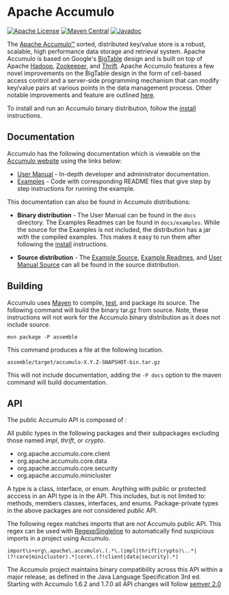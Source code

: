 <!--
Licensed to the Apache Software Foundation (ASF) under one or more
contributor license agreements.  See the NOTICE file distributed with
this work for additional information regarding copyright ownership.
The ASF licenses this file to You under the Apache License, Version 2.0
(the "License"); you may not use this file except in compliance with
the License.  You may obtain a copy of the License at

    http://www.apache.org/licenses/LICENSE-2.0

Unless required by applicable law or agreed to in writing, software
distributed under the License is distributed on an "AS IS" BASIS,
WITHOUT WARRANTIES OR CONDITIONS OF ANY KIND, either express or implied.
See the License for the specific language governing permissions and
limitations under the License.
-->

Apache Accumulo
===============

[![Apache License][li]][ll] [![Maven Central][mi]][ml] [![Javadoc][ji]][jl]

The [Apache Accumulo™][1] sorted, distributed key/value store is a robust,
scalable, high performance data storage and retrieval system.  Apache Accumulo
is based on Google's [BigTable][4] design and is built on top of Apache
[Hadoop][5], [Zookeeper][6], and [Thrift][7]. Apache Accumulo features a few
novel improvements on the BigTable design in the form of cell-based access
control and a server-side programming mechanism that can modify key/value pairs
at various points in the data management process. Other notable improvements
and feature are outlined [here][8].

To install and run an Accumulo binary distribution, follow the [install][2]
instructions.

Documentation
-------------

Accumulo has the following documentation which is viewable on the [Accumulo website][1]
using the links below:

* [User Manual][10] - In-depth developer and administrator documentation.
* [Examples][11] - Code with corresponding README files that give step by step
instructions for running the example.

This documentation can also be found in Accumulo distributions:

* **Binary distribution** - The User Manual can be found in the `docs` directory.  The
Examples Readmes can be found in `docs/examples`. While the source for the Examples is
not included, the distribution has a jar with the compiled examples. This makes it easy
to run them after following the [install][2] instructions.

* **Source distribution** - The [Example Source][14], [Example Readmes][15], and
[User Manual Source][16] can all be found in the source distribution.

Building
--------

Accumulo uses [Maven][9] to compile, [test][3], and package its source.  The
following command will build the binary tar.gz from source.  Note, these
instructions will not work for the Accumulo binary distribution as it does not
include source.

    mvn package -P assemble

This command produces a file at the following location.

    assemble/target/accumulo-X.Y.Z-SNAPSHOT-bin.tar.gz

This will not include documentation, adding the `-P docs` option to the maven
command will build documentation.

API
---

The public Accumulo API is composed of :

All public types in the following packages and their subpackages excluding
those named *impl*, *thrift*, or *crypto*.

   * org.apache.accumulo.core.client
   * org.apache.accumulo.core.data
   * org.apache.accumulo.core.security
   * org.apache.accumulo.minicluster

A type is a class, interface, or enum.  Anything with public or protected
acccess in an API type is in the API.  This includes, but is not limited to:
methods, members classes, interfaces, and enums.  Package-private types in
the above packages are *not* considered public API.

The following regex matches imports that are *not* Accumulo public API.  This
regex can be used with [RegexpSingleline][13] to automatically find suspicious
imports in a project using Accumulo.

```
import\s+org\.apache\.accumulo\.(.*\.(impl|thrift|crypto)\..*|(?!core|minicluster).*|core\.(?!client|data|security).*)
```

The Accumulo project maintains binary compatibility across this API within a
major release, as defined in the Java Language Specification 3rd ed. Starting
with Accumulo 1.6.2 and 1.7.0 all API changes will follow [semver 2.0][12]

[1]: https://accumulo.apache.org
[2]: INSTALL.md
[3]: TESTING.md
[4]: https://research.google.com/archive/bigtable.html
[5]: https://hadoop.apache.org
[6]: https://zookeeper.apache.org
[7]: https://thrift.apache.org
[8]: https://accumulo.apache.org/notable_features
[9]: https://maven.apache.org
[10]: https://accumulo.apache.org/latest/accumulo_user_manual
[11]: https://accumulo.apache.org/latest/examples
[12]: http://semver.org/spec/v2.0.0
[13]: http://checkstyle.sourceforge.net/config_regexp.html
[14]: examples/simple/src/main/java/org/apache/accumulo/examples/simple
[15]: docs/src/main/resources/examples
[16]: docs/src/main/asciidoc
[li]: http://img.shields.io/badge/license-ASL-blue.svg
[ll]: https://github.com/apache/accumulo/blob/master/LICENSE
[mi]: https://maven-badges.herokuapp.com/maven-central/org.apache.accumulo/accumulo-core/badge.svg
[ml]: https://maven-badges.herokuapp.com/maven-central/org.apache.accumulo/accumulo-core/
[ji]: https://javadoc-emblem.rhcloud.com/doc/org.apache.accumulo/accumulo-core/badge.svg
[jl]: http://www.javadoc.io/doc/org.apache.accumulo/accumulo-core
